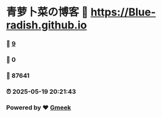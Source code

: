 # 青萝卜菜の博客 :link: https://Blue-radish.github.io 
### :page_facing_up: [9](https://Blue-radish.github.io/tag.html) 
### :speech_balloon: 0 
### :hibiscus: 87641 
### :alarm_clock: 2025-05-19 20:21:43 
### Powered by :heart: [Gmeek](https://github.com/Meekdai/Gmeek)
